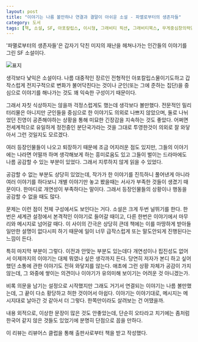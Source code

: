 ```yaml
---
layout: post
title: "이야기는 나름 볼만하나 연결과 결말이 아쉬운 소설 - 파멸로부터의 생존자들"
category: 도서
tags: [책, 소설, SF, 아포칼립스, 이시형, 그래비티 픽션, 그래비티북스, 무게중심창의력연구소, 리뷰어스 클럽, 서평]
---
```


'파멸로부터의 생존자들'은
갑자기 닥친 미지의 재난을 헤쳐나가는 인간들의 이야기를 그린 SF 소설이다.

![표지](https://images2.imgbox.com/40/38/G8YlUdYQ_o.jpg)

생각보다 낯익은 소설이다.
나름 대중적인 장르인 전형적인 아포칼립스물이기도하고
갑작스럽게 전지구적으로 변화가 불어닥친다는 것이나
군인(또는 그에 준하는 집단)을 중심으로 이야기를 해나가는 것도
꽤 익숙한 구성이기 때문이다.

그래서 자칫 식상하지는 않을까 걱정스럽게도 했는데 생각보다 볼만했다.
전문적인 밀리터리물은 아니지만 군인들을 중심으로 한 이야기도 의외로 나쁘지 않았으며,
둘로 나뉘었던 진영이 공존해야하는 상황을 통해 미묘한 긴장감을 지속하는 것도 좋았다.
어쩌면 전세계적으로 유일하게 정전중인 분단국가라는 것을 그대로 투영한것이
의외로 잘 와닿아서 그런 것일지도 모르겠다.

여러 등장인물들이 나오고 퇴장하기 때문에 조금 어지러운 점도 있지만,
그들의 이야기에는 나라면 어떨까 하며 생각해보게 하는 흥미로움도 있고
그들이 벌이는 드라마에도 나름 공감할 수 있는 부분이 있었다.
그래서 지루하지 않게 읽을 수 있었다.

공감할 수 없는 부분도 상당히 있었는데,
작가가 한 이야기를 진득하니 풀어낸게 아니라 여러 이야기를 하다보니
개별 이야기만 놓고 봤을때는 서사가 부족한 것들이 생겼기 때문이다.
한마디로 개연성이 부족하다는 말이다.
그래서 등장인물들의 상황이나 행동을 공감할 수 없을 때도 많다.

문제는 이런 점이 전체 구성에서도 보인다는 거다.
소설은 크게 두번 널뛰기를 한다.
한번은 세계관 설정에서 본격적인 이야기로 들어갈 때이고,
다른 한번은 이야기에서 마무리와 메시지로 넘어갈 때다.
이 사이의 간극은 상당히 큰데 책에는 이를 마땅하게 받아들일만한 설명이 없다시피 하기 때문에
일이 너무 급작스럽게 또는 말도안되게 진행된다는 느낌이 든다.

특히 마지막 부분이 그렇다.
이전과 안맞는 부분도 있는데다 개연성이나 핍진성도 없어서
이제까지의 이야기는 대체 뭐였나 싶은 생각까지 든다.
당연히 저자가 본디 하고 싶어했던 소통에 관한 이야기도 전혀 와닿지를 않는다.
애초에 그런 상황 자체가 공감이 가지 않는데,
그 와중에 쌓이는 의견이나 이야기가 유의미해 보이기는 어려운 것 아니겠는가.

비록 의문을 남기는 설정으로 시작했지만
그래도 거기서 연결되는 이야기는 나름 볼만했는데,
그 끝이 다소 황당하고 허한 것이어서 아쉽다.
이야기는 이야기대로, 메시지는 메시지대로 날아간 것 같아서 더 그렇다.
한쪽만이라도 살려보는 건 어땠을까.

내용 외적으로, 이상한 문장이 많은 것도 안좋았는데,
단순히 오타라고 치기에는 좀처럼 한국어 같지 않은 것들도 있었기에
분명히 단점으로 꼽을 만하다.



<div class="im im-info">
이 리뷰는 리뷰어스 클럽을 통해 출판사로부터 책을 받고 작성했다.
</div>
